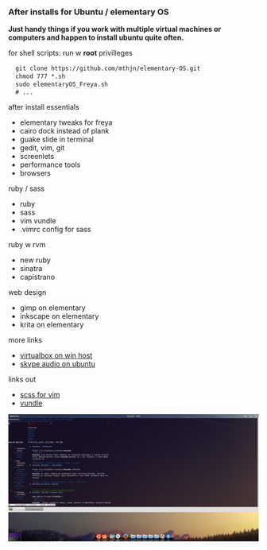 ### After installs for Ubuntu / elementary OS  
**Just handy things if you work with multiple virtual machines or computers and happen to install ubuntu quite often.**  

for shell scripts: run w **root**  privilleges


      git clone https://github.com/mthjn/elementary-OS.git
      chmod 777 *.sh
      sudo elementaryOS_Freya.sh
      # ...
  
  
after install essentials 
* elementary tweaks for freya  
* cairo dock instead of plank  
* guake slide in terminal
* gedit, vim, git  
* screenlets  
* performance tools  
* browsers  
   
ruby / sass 
* ruby  
* sass  
* vim vundle  
* .vimrc config for sass  
  
ruby w rvm  
* new ruby  
* sinatra  
* capistrano  
  
web design  
* gimp on elementary   
* inkscape on elementary  
* krita on elementary  
  
more links   
* [virtualbox on win host](https://github.com/mthjn/elementary-OS/blob/master/VirtualBox.md)  
* [skype audio on ubuntu](https://github.com/mthjn/elementary-OS/blob/master/Ubuntu_elementary_SkypeAudio.sh)  
  
links out  
* [scss for vim](https://github.com/cakebaker/scss-syntax.vim)  
* [vundle](https://github.com/gmarik/Vundle.vim)  

![rusalka](https://github.com/mthjn/elementary-OS/blob/master/uboha%20rusalko%20bleda.png)
